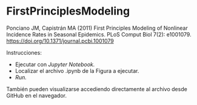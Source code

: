 # FirstPrinciplesModeling

Ponciano JM, Capistrán MA (2011) First Principles Modeling of Nonlinear Incidence Rates in Seasonal Epidemics. PLoS Comput Biol 7(2): e1001079. https://doi.org/10.1371/journal.pcbi.1001079

Instrucciones:

- Ejecutar con _Jupyter Notebook._
- Localizar el archivo .ipynb de la Figura a ejecutar.
- _Run._

También pueden visualizarse accediendo directamente al archivo desde GitHub en el navegador.
